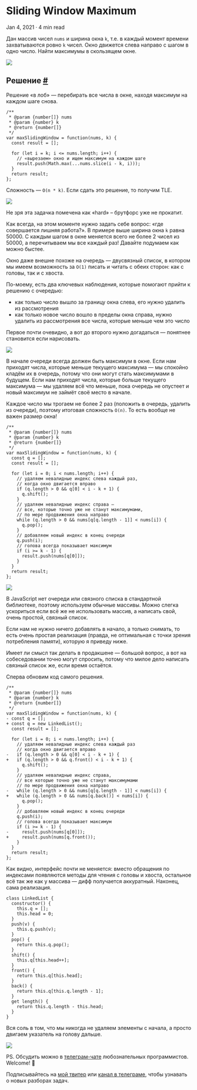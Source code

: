 Sliding Window Maximum
======================

Jan 4, 2021 · 4 min read

Дан массив чисел `nums` и ширина окна `k`, т.е. в каждый момент времени захватываются ровно `k` чисел. Окно движется слева направо с шагом в одно число. Найти максимумы в скользящем окне.

![](/images/sliding-window-maximum--ex.jpg)

Решение [#](#решение)
---------------------

Решение «в лоб» — перебирать все числа в окне, находя максимум на каждом шаге снова.

    /**
     * @param {number[]} nums
     * @param {number} k
     * @return {number[]}
     */
    var maxSlidingWindow = function(nums, k) {
      const result = [];
    
      for (let i = k; i <= nums.length; i++) {
        // «вырезаем» окно и ищем максимум на каждом шаге
        result.push(Math.max(...nums.slice(i - k, i)));
      }
      return result;
    };
    

Сложность — `O(n * k)`. Если сдать это решение, то получим TLE.

![](/images/sliding-window-maximum--bruteforce.jpg)

Не зря эта задачка помечена как «hard» – брутфорс уже не прокатит.

Как всегда, на этом моменте нужно задать себе вопрос: «где совершается лишняя работа?». В примере выше ширина окна `k` равна 50000. С каждым шагом в окне меняется всего не более 2 чисел из 50000, а перечитываем мы все каждый раз! Давайте подумаем как можно быстее.

Окно даже внешне похоже на очередь — двусвязный список, в котором мы имеем возможность за `O(1)` писать и читать с обеих сторон: как с головы, так и с хвоста.

По-моему, есть два ключевых наблюдения, которые помогают прийти к решению с очередью:

*   как только число вышло за границу окна слева, его нужно удалить из рассмотрения
*   как только новое число вошло в пределы окна справа, нужно удалить из рассмотрения все числа, которые меньше чем это число

Первое почти очевидно, а вот до второго нужно догадаться — понятнее становится если нарисовать.

![](/images/sliding-window-maximum--keys.jpg)

В начале очереди всегда должен быть максимум в окне. Если нам приходят числа, которые меньше текущего максимума — мы спокойно кладём их в очередь, потому что они могут стать максимумами в будущем. Если нам приходят числа, которые больше текущего максимума — мы удаляем всё что меньше, пока очередь не опустеет и новый максимум не займёт своё место в начале.

Каждое число мы трогаем не более 2 раз (положить в очередь, удалить из очереди), поэтому итоговая сложность `O(n)`. То есть вообще не важен размер окна!

    /**
     * @param {number[]} nums
     * @param {number} k
     * @return {number[]}
     */
    var maxSlidingWindow = function(nums, k) {
      const q = [];
      const result = [];
    
      for (let i = 0; i < nums.length; i++) {
        // удаляем невалидные индекс слева каждый раз,
        // когда окно двигается вправо
        if (q.length > 0 && q[0] < i - k + 1) {
          q.shift();
        }
        // удаляем невалидные индекс справа —
        // все, которые точно уже не станут максимумами,
        // по мере продвижения окна направо
        while (q.length > 0 && nums[q[q.length - 1]] < nums[i]) {
          q.pop();
        }
        // добавляем новый индекс в конец очереди
        q.push(i);
        // голова всегда показывает максимум
        if (i >= k - 1) {
          result.push(nums[q[0]]);
        }
      }
      return result;
    };
    

![](/images/sliding-window-maximum--result-slow.jpg)

В JavaScript нет очереди или связного списка в стандартной библиотеке, поэтому используем обычные массивы. Можно слегка ускориться если всё же не использовать массив, а написать свой, очень простой, связный список.

Если нам не нужно ничего добавлять в начало, а только снимать, то есть очень простая реализация (правда, не оптимальная с точки зрения потребления памяти), которую я приведу ниже.

Имеет ли смысл так делать в продакшене — большой вопрос, а вот на собеседовании точно могут спросить, потому что милое дело написать связный список же, если время остаётся.

Сперва обновим код самого решения.

    /**
     * @param {number[]} nums
     * @param {number} k
     * @return {number[]}
     */
    var maxSlidingWindow = function(nums, k) {
    - const q = [];
    + const q = new LinkedList();
      const result = [];
    
      for (let i = 0; i < nums.length; i++) {
        // удаляем невалидные индекс слева каждый раз
        // когда окно двигается вправо
    -   if (q.length > 0 && q[0] < i - k + 1) {
    +   if (q.length > 0 && q.front() < i - k + 1) {
          q.shift();
        }
        // удаляем невалидные индекс справа,
        // все которые точно уже не станут максимумами
        // по мере продвижения окна направо
    -   while (q.length > 0 && nums[q[q.length - 1]] < nums[i]) {
    +   while (q.length > 0 && nums[q.back()] < nums[i]) {
          q.pop();
        }
        // добавляем новый индекс в конец очереди
        q.push(i);
        // голова всегда показывает максимум
        if (i >= k - 1) {
    -     result.push(nums[q[0]]);
    +     result.push(nums[q.front());
        }
      }
      return result;
    };
    

Как видно, интерфейс почти не меняется: вместо обращения по индексами появляются методы для чтения с головы и хвоста, остальное всё так же как у массива — дифф получается аккуратный. Наконец, сама реализация.

    class LinkedList {
      constructor() {
        this.q = [];
        this.head = 0;
      }
      push(v) {
        this.q.push(v);
      }
      pop() {
        return this.q.pop();
      }
      shift() {
        this.q[this.head++];
      }
      front() {
        return this.q[this.head];
      }
      back() {
        return this.q[this.q.length - 1];
      }
      get length() {
        return this.q.length - this.head;
      }
    }
    

Вся соль в том, что мы никогда не удаляем элементы с начала, а просто двигаем указатель на голову дальше.

![](/images/sliding-window-maximum--result.jpg)

PS. Обсудить можно в [телеграм-чате](https://t.me/ctci_chat_ru) любознательных программистов. Welcome! 🤗

Подписывайтесь на [мой твитер](https://twitter.com/vitkarpov) или [канал в телеграме](https://t.me/coding_interviews), чтобы узнавать о новых разборах задач.